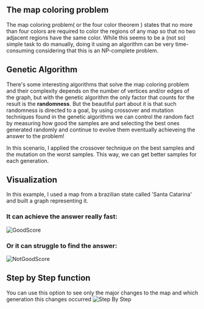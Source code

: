 ## The map coloring problem
The map coloring problem( or the four color theorem ) states that no more than four colors are required to color the regions of any map so that no two adjacent regions have the same color. While this seems to be a (not so) simple task to do manually, doing it using an algorithm can be very time-consuming considering that this is an NP-complete problem.

## Genetic Algorithm
There's some interesting algorithms that solve the map coloring problem and their complexity depends on the number of vertices and/or edges of the graph, but with the genetic algorithm the only factor that counts for the result is the **randomness**. But the beautiful part about it is that such randomness is directed to a goal, by using crossover and mutation techniques found in the genetic algorithms we can control the random fact by measuring how good the samples are and selecting the best ones generated randomly and continue to evolve them eventually achieveing the answer to the problem!

In this scenario, I applied the crossover technique on the best samples and the mutation on the worst samples. This way, we can get better samples for each generation.

## Visualization
In this example, I used a map from a brazilian state called 'Santa Catarina' and built a graph representing it.

### It can achieve the answer really fast:
![GoodScore](https://github.com/PatrickStyle66/Map_Coloring_Problem_With_Genetic_Algorithm/assets/30088774/b3e528d1-e141-4643-a32f-264943aa2137)

### Or it can struggle to find the answer:
![NotGoodScore](https://github.com/PatrickStyle66/Map_Coloring_Problem_With_Genetic_Algorithm/assets/30088774/77316848-25b5-4f61-b509-73f68d5817fe)
## Step by Step function
You can use this option to see only the major changes to the map and which generation this changes occurred
![Step By Step](https://github.com/PatrickStyle66/Map_Coloring_Problem_With_Genetic_Algorithm/assets/30088774/64721944-9f45-49fc-8c3c-68deeb0f5b03)
